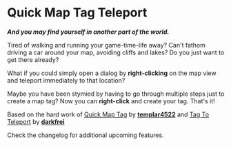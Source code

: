 # Quick Map Tag Teleport

**_And you may find yourself in another part of the world._**


Tired of walking and running your game-time-life away? Can't fathom driving a car around your map, avoiding cliffs and lakes? Do you just want to get there already?

What if you could simply open a dialog by **right-clicking** on the map view and teleport immediately to that location? 

Maybe you have been stymied by having to go through multiple steps just to create a map tag? Now you can **right-click** and create your tag. That's it!

Based on the hard work of [Quick Map Tag](https://mods.factorio.com/mod/QuickMapTag) by **[templar4522](https://mods.factorio.com/user/templar4522)** and [Tag To Teleport](https://mods.factorio.com/mod/TagToTeleport) by **[darkfrei](https://mods.factorio.com/user/darkfrei)**

Check the changelog for additional upcoming features.